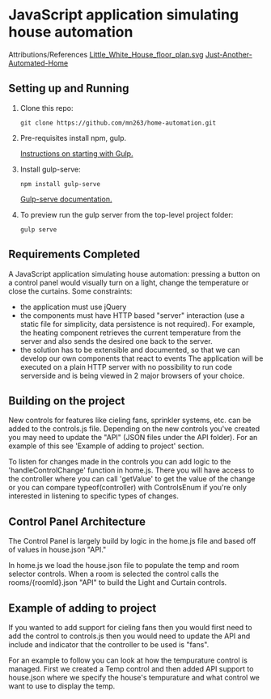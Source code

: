 # JavaScript application simulating house automation

Attributions/References
[Little_White_House_floor_plan.svg](https://en.m.wikipedia.org/wiki/File:Little_White_House_floor_plan.svg)
[Just-Another-Automated-Home](https://github.com/marybeshaw/Just-Another-Automated-Home)

## Setting up and Running

1.  Clone this repo: 

        git clone https://github.com/mn263/home-automation.git


2.  Pre-requisites install npm, gulp. 

    [Instructions on starting with Gulp.](https://gulpjs.org/getting-started.html)


3.  Install gulp-serve:

        npm install gulp-serve

    [Gulp-serve documentation.](https://www.npmjs.com/package/gulp-serve)


4.  To preview run the gulp server from the top-level project folder:

        gulp serve


## Requirements Completed

A JavaScript application simulating house automation: pressing a
button on a control panel would visually turn on a light, change the
temperature or close the curtains. Some constraints:
- the application must use jQuery
- the components must have HTTP based "server" interaction (use a static file
for simplicity, data persistence is not required). For example, the heating component
retrieves the current temperature from the server and also sends the desired one
back to the server.
- the solution has to be extensible and documented, so that we can
develop our own components that react to events
The application will be executed on a plain HTTP server with no possibility to run
code serverside and is being viewed in 2 major browsers of your choice.


## Building on the project

New controls for features like cieling fans, sprinkler systems, etc. can be added to the controls.js file.
Depending on the new controls you've created you may need to update the "API" (JSON files under the API folder). For an example of this see 'Example of adding to project' section.

To listen for changes made in the controls you can add logic to the 'handleControlChange' function in home.js.
There you will have access to the controller where you can call 'getValue' to get the value of the change or you can compare typeof(controller) with ControlsEnum if you're only interested in listening to specific types of changes.

## Control Panel Architecture

The Control Panel is largely build by logic in the home.js file and based off of values in house.json "API."

In home.js we load the house.json file to populate the temp and room selector controls. 
When a room is selected the control calls the rooms/{roomId}.json "API" to build the Light and Curtain controls.


## Example of adding to project
If you wanted to add support for cieling fans then you would first need to add the control to controls.js then you would need to update the API and include and indicator that the controller to be used is "fans".

For an example to follow you can look at how the tempurature control is managed. First we created a Temp control and then added API support to house.json where we specify the house's tempurature and what control we want to use to display the temp.